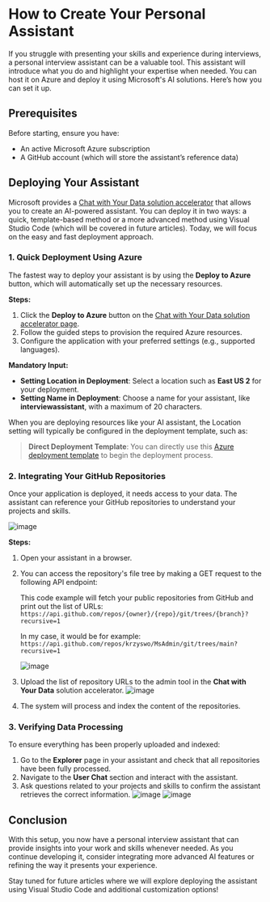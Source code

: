 # How to Create Your Personal Assistant

If you struggle with presenting your skills and experience during interviews, a personal interview assistant can be a valuable tool. This assistant will introduce what you do and highlight your expertise when needed. You can host it on Azure and deploy it using Microsoft's AI solutions. Here’s how you can set it up.

## Prerequisites

Before starting, ensure you have:

- An active Microsoft Azure subscription
- A GitHub account (which will store the assistant’s reference data)

## Deploying Your Assistant

Microsoft provides a [Chat with Your Data solution accelerator](https://github.com/Azure-Samples/chat-with-your-data-solution-accelerator?tab=readme-ov-file) that allows you to create an AI-powered assistant. You can deploy it in two ways: a quick, template-based method or a more advanced method using Visual Studio Code (which will be covered in future articles). Today, we will focus on the easy and fast deployment approach.

### 1. Quick Deployment Using Azure

The fastest way to deploy your assistant is by using the **Deploy to Azure** button, which will automatically set up the necessary resources.

**Steps:**

1. Click the **Deploy to Azure** button on the [Chat with Your Data solution accelerator page](https://github.com/Azure-Samples/chat-with-your-data-solution-accelerator?tab=readme-ov-file).
2. Follow the guided steps to provision the required Azure resources.
3. Configure the application with your preferred settings (e.g., supported languages).

**Mandatory Input:**

- **Setting Location in Deployment**: Select a location such as **East US 2** for your deployment.
- **Setting Name in Deployment**: Choose a name for your assistant, like **interviewassistant**, with a maximum of 20 characters.

When you are deploying resources like your AI assistant, the Location setting will typically be configured in the deployment template, such as:

> **Direct Deployment Template**: You can directly use this [Azure deployment template](https://portal.azure.com/#create/Microsoft.Template/uri/https%3A%2F%2Fraw.githubusercontent.com%2FAzure-Samples%2Fchat-with-your-data-solution-accelerator%2Frefs%2Fheads%2Fmain%2Finfra%2Fmain.json) to begin the deployment process.

### 2. Integrating Your GitHub Repositories

Once your application is deployed, it needs access to your data. The assistant can reference your GitHub repositories to understand your projects and skills.

![image](https://github.com/user-attachments/assets/f2385eb5-6dd1-438e-a9d8-b00634a0ad7d)


**Steps:**

1. Open your assistant in a browser.
2. You can access the repository's file tree by making a GET request to the following API endpoint:

   This code example will fetch your public repositories from GitHub and print out the list of URLs:  
   `https://api.github.com/repos/{owner}/{repo}/git/trees/{branch}?recursive=1`

   In my case, it would be for example:  
   `https://api.github.com/repos/krzyswo/MsAdmin/git/trees/main?recursive=1`

   ![image](https://github.com/user-attachments/assets/d9a7c8ce-e91e-4431-a613-0ae212aa632e)


4. Upload the list of repository URLs to the admin tool in the **Chat with Your Data** solution accelerator.
   ![image](https://github.com/user-attachments/assets/f9f213cc-b105-429e-8e39-aed6aee2237e)

5. The system will process and index the content of the repositories.

### 3. Verifying Data Processing

To ensure everything has been properly uploaded and indexed:

1. Go to the **Explorer** page in your assistant and check that all repositories have been fully processed.
2. Navigate to the **User Chat** section and interact with the assistant.
3. Ask questions related to your projects and skills to confirm the assistant retrieves the correct information.
![image](https://github.com/user-attachments/assets/ed96a8f2-aace-48b8-9e78-61da621a63ef)
![image](https://github.com/user-attachments/assets/77661533-19f9-4b14-82a6-971146df17a7)


## Conclusion

With this setup, you now have a personal interview assistant that can provide insights into your work and skills whenever needed. As you continue developing it, consider integrating more advanced AI features or refining the way it presents your experience.

Stay tuned for future articles where we will explore deploying the assistant using Visual Studio Code and additional customization options!
